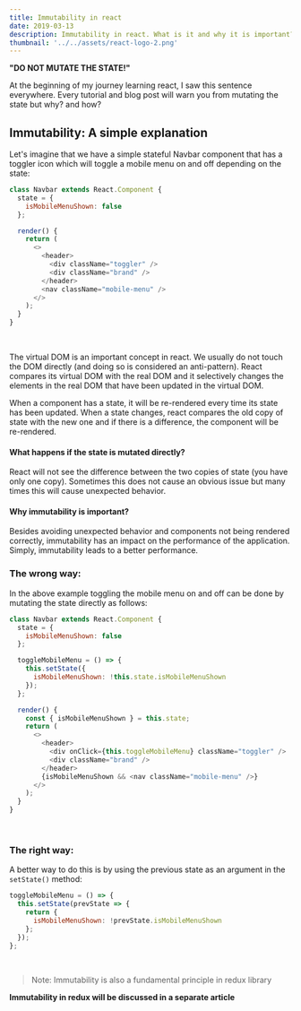 ```yaml
---
title: Immutability in react
date: 2019-03-13
description: Immutability in react. What is it and why it is important?
thumbnail: '../../assets/react-logo-2.png'
---
```


**"DO NOT MUTATE THE STATE!"**

At the beginning of my journey learning react, I saw this sentence everywhere. Every tutorial and blog post will warn you from mutating the state but why? and how?

## Immutability: A simple explanation

Let's imagine that we have a simple stateful Navbar component that has a toggler icon which will toggle a mobile menu on and off depending on the state:

```javascript
class Navbar extends React.Component {
  state = {
    isMobileMenuShown: false
  };

  render() {
    return (
      <>
        <header>
          <div className="toggler" />
          <div className="brand" />
        </header>
        <nav className="mobile-menu" />
      </>
    );
  }
}
```

<br>

The virtual DOM is an important concept in react. We usually do not touch the DOM directly (and doing so is considered an anti-pattern). React compares its virtual DOM with the real DOM and it selectively changes the elements in the real DOM that have been updated in the virtual DOM.

When a component has a state, it will be re-rendered every time its state has been updated. When a state changes, react compares the old copy of state with the new one and if there is a difference, the component will be re-rendered.

#### What happens if the state is mutated directly?

React will not see the difference between the two copies of state (you have only one copy). Sometimes this does not cause an obvious issue but many times this will cause unexpected behavior.

#### Why immutability is important?

Besides avoiding unexpected behavior and components not being rendered correctly, immutability has an impact on the performance of the application. Simply, immutability leads to a better performance.

### The wrong way:

In the above example toggling the mobile menu on and off can be done by mutating the state directly as follows:

```javascript
class Navbar extends React.Component {
  state = {
    isMobileMenuShown: false
  };

  toggleMobileMenu = () => {
    this.setState({
      isMobileMenuShown: !this.state.isMobileMenuShown
    });
  };

  render() {
    const { isMobileMenuShown } = this.state;
    return (
      <>
        <header>
          <div onClick={this.toggleMobileMenu} className="toggler" />
          <div className="brand" />
        </header>
        {isMobileMenuShown && <nav className="mobile-menu" />}
      </>
    );
  }
}
```

<br>

### The right way:

A better way to do this is by using the previous state as an argument in the `setState()` method:

```javascript
toggleMobileMenu = () => {
  this.setState(prevState => {
    return {
      isMobileMenuShown: !prevState.isMobileMenuShown
    };
  });
};
```

<br>

> Note: Immutability is also a fundamental principle in redux library

**Immutability in redux will be discussed in a separate article**
